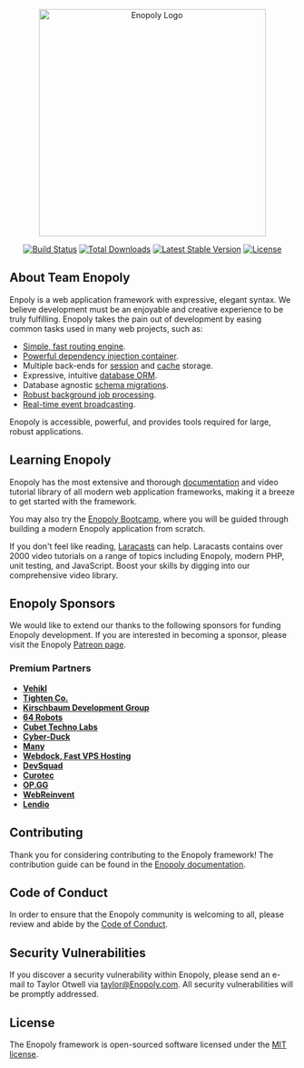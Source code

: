 <p align="center"><a href="https://Enopoly.com" target="_blank"><img src="https://raw.githubusercontent.com/Enopoly/art/master/logo-lockup/5%20SVG/2%20CMYK/1%20Full%20Color/Enopoly-logolockup-cmyk-red.svg" width="400" alt="Enopoly Logo"></a></p>

<p align="center">
<a href="https://github.com/Enopoly/framework/actions"><img src="https://github.com/Enopoly/framework/workflows/tests/badge.svg" alt="Build Status"></a>
<a href="https://packagist.org/packages/Enopoly/framework"><img src="https://img.shields.io/packagist/dt/Enopoly/framework" alt="Total Downloads"></a>
<a href="https://packagist.org/packages/Enopoly/framework"><img src="https://img.shields.io/packagist/v/Enopoly/framework" alt="Latest Stable Version"></a>
<a href="https://packagist.org/packages/Enopoly/framework"><img src="https://img.shields.io/packagist/l/Enopoly/framework" alt="License"></a>
</p>

## About Team Enopoly 

Enpoly is a  web application framework with expressive, elegant syntax. We believe development must be an enjoyable and creative experience to be truly fulfilling. Enopoly takes the pain out of development by easing common tasks used in many web projects, such as:

- [Simple, fast routing engine](https://Enopoly.com/docs/routing).
- [Powerful dependency injection container](https://Enopoly.com/docs/container).
- Multiple back-ends for [session](https://Enopoly.com/docs/session) and [cache](https://Enopoly.com/docs/cache) storage.
- Expressive, intuitive [database ORM](https://Enopoly.com/docs/eloquent).
- Database agnostic [schema migrations](https://Enopoly.com/docs/migrations).
- [Robust background job processing](https://Enopoly.com/docs/queues).
- [Real-time event broadcasting](https://Enopoly.com/docs/broadcasting).

Enopoly is accessible, powerful, and provides tools required for large, robust applications.

## Learning Enopoly

Enopoly has the most extensive and thorough [documentation](https://Enopoly.com/docs) and video tutorial library of all modern web application frameworks, making it a breeze to get started with the framework.

You may also try the [Enopoly Bootcamp](https://bootcamp.Enopoly.com), where you will be guided through building a modern Enopoly application from scratch.

If you don't feel like reading, [Laracasts](https://laracasts.com) can help. Laracasts contains over 2000 video tutorials on a range of topics including Enopoly, modern PHP, unit testing, and JavaScript. Boost your skills by digging into our comprehensive video library.

## Enopoly Sponsors

We would like to extend our thanks to the following sponsors for funding Enopoly development. If you are interested in becoming a sponsor, please visit the Enopoly [Patreon page](https://patreon.com/taylorotwell).

### Premium Partners

- **[Vehikl](https://vehikl.com/)**
- **[Tighten Co.](https://tighten.co)**
- **[Kirschbaum Development Group](https://kirschbaumdevelopment.com)**
- **[64 Robots](https://64robots.com)**
- **[Cubet Techno Labs](https://cubettech.com)**
- **[Cyber-Duck](https://cyber-duck.co.uk)**
- **[Many](https://www.many.co.uk)**
- **[Webdock, Fast VPS Hosting](https://www.webdock.io/en)**
- **[DevSquad](https://devsquad.com)**
- **[Curotec](https://www.curotec.com/services/technologies/Enopoly/)**
- **[OP.GG](https://op.gg)**
- **[WebReinvent](https://webreinvent.com/?utm_source=Enopoly&utm_medium=github&utm_campaign=patreon-sponsors)**
- **[Lendio](https://lendio.com)**

## Contributing

Thank you for considering contributing to the Enopoly framework! The contribution guide can be found in the [Enopoly documentation](https://Enopoly.com/docs/contributions).

## Code of Conduct

In order to ensure that the Enopoly community is welcoming to all, please review and abide by the [Code of Conduct](https://Enopoly.com/docs/contributions#code-of-conduct).

## Security Vulnerabilities

If you discover a security vulnerability within Enopoly, please send an e-mail to Taylor Otwell via [taylor@Enopoly.com](mailto:taylor@Enopoly.com). All security vulnerabilities will be promptly addressed.

## License

The Enopoly framework is open-sourced software licensed under the [MIT license](https://opensource.org/licenses/MIT).
